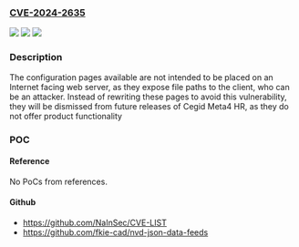 ### [CVE-2024-2635](https://cve.mitre.org/cgi-bin/cvename.cgi?name=CVE-2024-2635)
![](https://img.shields.io/static/v1?label=Product&message=Meta4%20HR&color=blue)
![](https://img.shields.io/static/v1?label=Version&message=%3D%20819.001.022%20&color=brighgreen)
![](https://img.shields.io/static/v1?label=Vulnerability&message=CWE-698%3A%20Execution%20After%20Redirect%20(EAR)&color=brighgreen)

### Description

 The configuration pages available are not intended to be placed on an Internet facing web server, as they expose file paths to the client, who can be an attacker. Instead of rewriting these pages to avoid this vulnerability, they will be dismissed from future releases of Cegid Meta4 HR, as they do not offer product functionality 

### POC

#### Reference
No PoCs from references.

#### Github
- https://github.com/NaInSec/CVE-LIST
- https://github.com/fkie-cad/nvd-json-data-feeds

